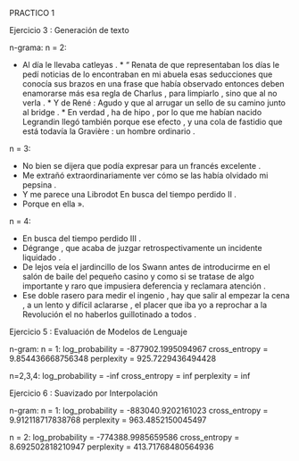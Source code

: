 PRACTICO 1

Ejercicio 3 : Generación de texto

n-grama:
n = 2:
* Al día le llevaba catleyas . * “ Renata de que representaban los días le pedí noticias de lo encontraban en mi abuela esas seducciones que conocía sus brazos en una frase que había observado entonces deben enamorarse más esa regla de Charlus , para limpiarlo , sino que al no verla . * Y de René : Agudo y que al arrugar un sello de su camino junto al bridge . * En verdad , ha de hipo , por lo que me habían nacido Legrandin llegó también porque ese efecto , y una cola de fastidio que está todavía la Gravière : un hombre ordinario .

n = 3:
* No bien se dijera que podía expresar para un francés excelente .
* Me extrañó extraordinariamente ver cómo se las había olvidado mi pepsina .
* Y me parece una Librodot En busca del tiempo perdido II .
* Porque en ella ».

n = 4:
* En busca del tiempo perdido III .
* Dégrange , que acaba de juzgar retrospectivamente un incidente liquidado .
* De lejos veía el jardincillo de los Swann antes de introducirme en el salón de baile del pequeño casino y como si se tratase de algo importante y raro que impusiera deferencia y reclamara atención .
* Ese doble rasero para medir el ingenio , hay que salir al empezar la cena , a un lento y difícil aclararse , el placer que iba yo a reprochar a la Revolución el no haberlos guillotinado a todos .


Ejercicio 5 : Evaluación de Modelos de Lenguaje

n-gram: 
n = 1:
log_probability = -877902.1995094967 
cross_entropy = 9.854436668756348 
perplexity = 925.7229436494428

n=2,3,4:
log_probability = -inf
cross_entropy = inf
perplexity = inf


Ejercicio 6 : Suavizado por Interpolación

n-gram: 
n = 1:
log_probability = -883040.9202161023 
cross_entropy = 9.912118717838768 
perplexity = 963.4852150045497

n = 2:
log_probability = -774388.9985659586
cross_entropy = 8.692502818210947
perplexity = 413.71768480564936

